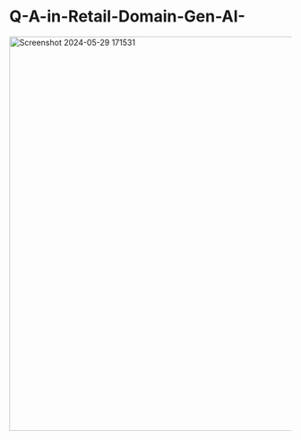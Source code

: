 # Q-A-in-Retail-Domain-Gen-AI-
<img width="704" alt="Screenshot 2024-05-29 171531" src="https://github.com/appcreatorabhay/Q-A-in-Retail-Domain-Gen-AI-/assets/127887672/6658e37a-84a3-4c10-bc92-825f5a69a9af">
